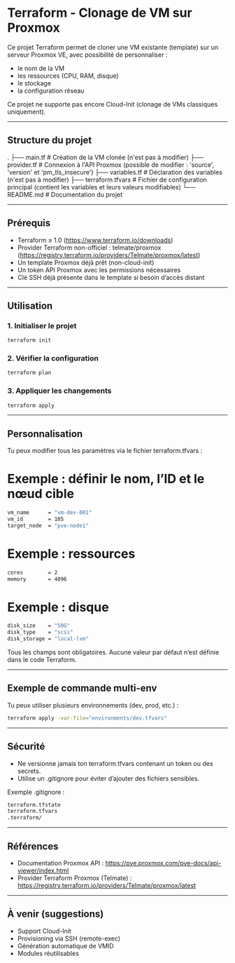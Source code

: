 # Terraform - Clonage de VM sur Proxmox

Ce projet Terraform permet de cloner une VM existante (template) sur un serveur Proxmox VE, avec possibilité de personnaliser :

- le nom de la VM
- les ressources (CPU, RAM, disque)
- le stockage
- la configuration réseau

Ce projet ne supporte pas encore Cloud-Init (clonage de VMs classiques uniquement).

---

## Structure du projet

.
├── main.tf              # Création de la VM clonée (n'est pas à modifier)
├── provider.tf          # Connexion à l'API Proxmox (possible de modifier : 'source', 'version' et 'pm_tls_insecure')
├── variables.tf         # Déclaration des variables (n'est pas à modifier)
├── terraform.tfvars     # Fichier de configuration principal (contient les variables et leurs valeurs modifiables)
└── README.md            # Documentation du projet

---

## Prérequis

- Terraform ≥ 1.0 (https://www.terraform.io/downloads)
- Provider Terraform non-officiel : telmate/proxmox (https://registry.terraform.io/providers/Telmate/proxmox/latest)
- Un template Proxmox déjà prêt (non-cloud-init)
- Un token API Proxmox avec les permissions nécessaires
- Clé SSH déjà présente dans le template si besoin d’accès distant

---

## Utilisation

### 1. Initialiser le projet
```bash
terraform init
```

### 2. Vérifier la configuration
```bash
terraform plan
```

### 3. Appliquer les changements
```bash
terraform apply
```

---

## Personnalisation

Tu peux modifier tous les paramètres via le fichier terraform.tfvars :

# Exemple : définir le nom, l’ID et le nœud cible
```bash
vm_name      = "vm-dev-001"
vm_id        = 105
target_node  = "pve-node1"
```

# Exemple : ressources
```bash
cores        = 2
memory       = 4096
```

# Exemple : disque
```bash
disk_size    = "50G"
disk_type    = "scsi"
disk_storage = "local-lvm"
```

Tous les champs sont obligatoires. Aucune valeur par défaut n’est définie dans le code Terraform.

---

## Exemple de commande multi-env

Tu peux utiliser plusieurs environnements (dev, prod, etc.) :
```bash
terraform apply -var-file="environments/dev.tfvars"
```

---

## Sécurité

- Ne versionne jamais ton terraform.tfvars contenant un token ou des secrets.
- Utilise un .gitignore pour éviter d’ajouter des fichiers sensibles.

Exemple .gitignore :
```bash
terraform.tfstate
terraform.tfvars
.terraform/
```

---

## Références

- Documentation Proxmox API : https://pve.proxmox.com/pve-docs/api-viewer/index.html
- Provider Terraform Proxmox (Telmate) : https://registry.terraform.io/providers/Telmate/proxmox/latest

---

## À venir (suggestions)

- Support Cloud-Init
- Provisioning via SSH (remote-exec)
- Génération automatique de VMID
- Modules réutilisables
